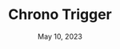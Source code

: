 ---
layout: nds
title: "Chrono Trigger"
categories:
 - approved
 - nds
 - universal
 - safe
tags:
- jrpg
date: May 10, 2023
permalink: /games/chrono-trigger/play/details
publisher: Square Enix
edition: us
redirect_from:
 - /games/chrono-trigger/eu/play/details
 - /games/chrono-trigger/us/play/details
gid: chrono-trigger
---